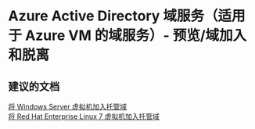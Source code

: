 <properties
    pageTitle="Azure Active Directory 域服务（适用于 Azure VM 的域服务）- 预览/域加入和脱离"
    description="Azure Active Directory 域服务（适用于 Azure VM 的域服务）- 预览/域加入和脱离"
    service="microsoft.activedirectory"
    resource="activedirectory"
    authors="aashu"
    displayOrder=""
    selfHelpType="generic"
    supportTopicIds="32447391"
    resourceTags=""
    productPesIds="14785"
    cloudEnvironments="public"
/>


# Azure Active Directory 域服务（适用于 Azure VM 的域服务）- 预览/域加入和脱离


## **建议的文档**
[将 Windows Server 虚拟机加入托管域](https://azure.microsoft.com/documentation/articles/active-directory-ds-admin-guide-join-windows-vm/)<br>
[将 Red Hat Enterprise Linux 7 虚拟机加入托管域](https://azure.microsoft.com/documentation/articles/active-directory-ds-admin-guide-join-rhel-linux-vm/)



<!--HONumber=Jul16_HO4-->


